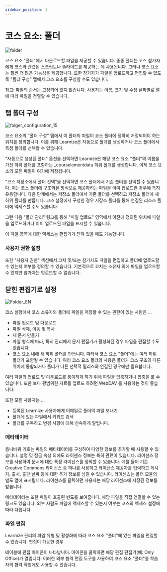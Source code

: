 ```yaml
---
sidebar_position: 3
---
```


# 코스 요소: 폴더

![folder](/img/course_elements/folder.png)

코스 요소 "폴더"에서 다운로드할 파일을 제공할 수 있습니다. 종종 폴더는 코스 참가자에게 코스와 관련된 스크립트나 슬라이드를 제공하는 데 사용됩니다. 그러나 코스 요소는 훨씬 더 많은 가능성을 제공합니다. 또한 참가자가 파일을 업로드하고 편집할 수 있도록 "폴더 구성" 탭에서 코스 요소를 구성할 수도 있습니다.

참고: 파일의 순서는 고정되어 있지 않습니다. 사용자는 이름, 크기 및 수정 날짜별로 열에 따라 파일을 정렬할 수 있습니다.

## 탭 폴더 구성

![folger_configuration_15](/img/course_elements/folger_configuration_15.png)

코스 요소의 "폴더 구성" 탭에서 이 폴더의 파일이 코스 폴더에 정확히 저장되어야 하는 위치를 정의합니다. 이를 위해 Learnize은 자동으로 폴더를 생성하거나 코스 폴더에서 특정 폴더를 선택할 수 있습니다.

"자동으로 생성된 폴더" 옵션을 선택하면 Learnize은 해당 코스 요소 "폴더"의 이름을 가진 하위 폴더를 포함하는 _courselementdata 하위 폴더를 생성합니다. 이제 코스 요소의 모든 파일이 여기에 저장됩니다.

"코스 저장소에서 폴더 선택"을 선택하면 코스 폴더에서 기존 폴더를 선택할 수 있습니다. 이는 코스 폴더에 구조화된 방식으로 제공하려는 파일을 이미 업로드한 경우에 특히 유용합니다. 다음 단계에서는 저장소 폴더에서 기존 폴더를 선택하고 저장소 폴더에 새 하위 폴더를 만듭니다. 코스 설정에서 구성한 경우 저장소 폴더를 통해 연결된 리소스 폴더에 액세스할 수도 있습니다.

그런 다음 "폴더 관리" 링크를 통해 "파일 업로드" 영역에서 이전에 정의된 위치에 파일을 업로드하거나 이미 업로드된 파일을 표시할 수 있습니다.

이 파일 영역에 대한 액세스는 편집기가 닫혀 있을 때도 가능합니다.

### 사용자 권한 설정

또한 "사용자 권한" 섹션에서 코치 및/또는 참가자도 파일을 편집하고 폴더에 업로드할 수 있는지 여부를 정의할 수 있습니다. 기본적으로 코치는 소유자 외에 파일을 업로드할 수 있지만 참가자는 업로드할 수 없습니다.

## 닫힌 편집기로 설정

![Folder_EN](/img/course_elements/Folder_EN.png)

코스 실행에서 코스 소유자와 폴더에 파일을 저장할 수 있는 권한이 있는 사람은 ...

- 파일 업로드 및 다운로드
- 파일 삭제, 이동 및 복사
- 새 문서 만들기
- 파일 형식에 따라, 특히 관리에서 문서 편집기가 활성화된 경우 파일을 편집할 수도 있습니다.
- 코스 요소 내에 새 하위 폴더를 만듭니다. 따라서 코스 요소 "폴더"에는 여러 하위 폴더가 포함될 수 있습니다. 여러 코스 요소 폴더의 사용은 폴더가 코스 구조의 다른 위치에 통합되거나 폴더가 다른 선택적 릴리스와 연결된 경우에만 필요합니다.

여러 파일의 업로드 및 다운로드를 용이하게 하기 위해 파일을 압축하거나 압축을 풀 수 있습니다. 또한 보다 광범위한 자료를 업로드 하려면 WebDAV 를 사용하는 것이 좋습니다.

또한 모든 사용자는 ...

- 등록된 Learnize 사용자에게 이메일로 폴더의 파일 보내기
- 폴더에 있는 파일에서 키워드 검색
- 폴더를 구독하고 변경 사항에 대해 신속하게 알립니다.

### 메타데이터

톱니바퀴 기호는 파일의 메타데이터를 구성하여 다양한 정보를 추가할 때 사용할 수 있습니다. 설명 및 잠금 속성 외에도 라이센스 정보는 특히 관련이 있습니다. 라이선스 정보를 사용하여 문서에 대한 특정 라이선스를 정의할 수 있습니다. 예를 들어 기존 Creative Commons 라이선스 중 하나를 사용하고 라이선스 제공자를 입력하고 게시자, 출처, 출판 날짜 등에 대한 추가 정보를 남길 수 있습니다. 라이센스는 폴더 모듈의 별도 열에 표시됩니다. 라이선스를 클릭하면 사용자는 해당 라이선스에 저장된 정보를 받습니다.

메타데이터는 또한 파일이 호출된 빈도를 보여줍니다. 해당 파일을 직접 연결할 수 있는 링크도 있습니다. 외부 사람도 파일에 액세스할 수 있는지 여부는 코스의 액세스 설정에 따라 다릅니다.

### 파일 편집

Learnize 관리의 파일 유형 및 활성화에 따라 코스 요소 "폴더"에 있는 파일을 편집할 수 있습니다. 편집이 가능한 경우

테이블에 편집 아이콘이 나타납니다. 아이콘을 클릭하면 해당 편집 편집기(예: Only Office)가 열립니다. 이러한 외부 협력 편집 도구를 사용하여 코스 요소 "폴더"를 학습자의 협력 작업에도 사용할 수 있습니다.